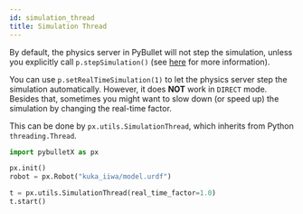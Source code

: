 ```yaml
---
id: simulation_thread
title: Simulation Thread
---
```


By default, the physics server in PyBullet will not step the simulation, unless you explicitly call `p.stepSimulation()`
(see [here](https://docs.google.com/document/d/10sXEhzFRSnvFcl3XxNGhnD4N2SedqwdAvK3dsihxVUA) for more information).

You can use `p.setRealTimeSimulation(1)` to let the physics server step the simulation automatically. However, it does **NOT** work in `DIRECT` mode.
Besides that, sometimes you might want to slow down (or speed up) the simulation by changing the real-time factor.

This can be done by `px.utils.SimulationThread`, which inherits from Python `threading.Thread`.
```python
import pybulletX as px

px.init()
robot = px.Robot("kuka_iiwa/model.urdf")

t = px.utils.SimulationThread(real_time_factor=1.0)
t.start()
```
